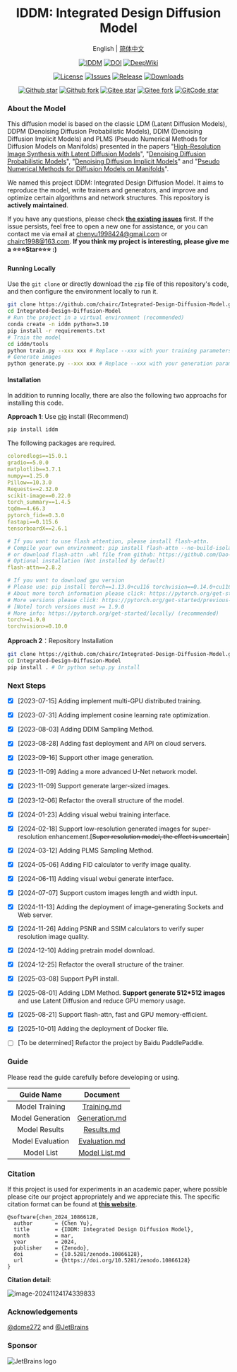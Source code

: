 <div align="center">

# IDDM: Integrated Design Diffusion Model

English | [简体中文](README_zh.md)

[![IDDM](https://img.shields.io/badge/IDDM-Integrated%20Design%20Diffusion%20Model-blue.svg)](https://github.com/chairc/Integrated-Design-Diffusion-Model)
[![DOI](https://zenodo.org/badge/DOI/10.5281/zenodo.10866128.svg)](https://doi.org/10.5281/zenodo.10866128)
[![DeepWiki](https://deepwiki.com/badge.svg)](https://deepwiki.com/chairc/Integrated-Design-Diffusion-Model)

[![License](https://img.shields.io/badge/license-Apache_2.0-green)](./LICENSE)
[![Issues](https://img.shields.io/github/issues/chairc/Integrated-Design-Diffusion-Model.svg)](https://github.com/chairc/Integrated-Design-Diffusion-Model/issues)
[![Release](https://img.shields.io/github/v/release/chairc/Integrated-Design-Diffusion-Model)](https://github.com/chairc/Integrated-Design-Diffusion-Model/releases)
[![Downloads](https://img.shields.io/github/downloads/chairc/Integrated-Design-Diffusion-Model/total?color=3eb370)](https://img.shields.io/github/downloads/chairc/Integrated-Design-Diffusion-Model/total?color=3eb370)

[![Github star](https://img.shields.io/github/stars/chairc/Integrated-Design-Diffusion-Model.svg)](https://github.com/chairc/Integrated-Design-Diffusion-Model/stargazers)
[![Github fork](https://img.shields.io/github/forks/chairc/Integrated-Design-Diffusion-Model?color=eb6ea5)](https://github.com/chairc/Integrated-Design-Diffusion-Model/forks)
[![Gitee star](https://gitee.com/chairc/Integrated-Design-Diffusion-Model/badge/star.svg?theme=blue)](https://gitee.com/chairc/Integrated-Design-Diffusion-Model)
[![Gitee fork](https://gitee.com/chairc/Integrated-Design-Diffusion-Model/badge/fork.svg?theme=blue)](https://gitee.com/chairc/Integrated-Design-Diffusion-Model)
[![GitCode star](https://gitcode.com/chairc/Integrated-Design-Diffusion-Model/star/badge.svg)](https://gitcode.com/chairc/Integrated-Design-Diffusion-Model)

</div>


### About the Model

This diffusion model is based on the classic LDM (Latent Diffusion Models), DDPM (Denoising Diffusion Probabilistic Models), DDIM (Denoising Diffusion Implicit Models) and PLMS (Pseudo Numerical Methods for Diffusion Models on Manifolds) presented in the papers "[High-Resolution Image Synthesis with Latent Diffusion Models](https://openaccess.thecvf.com/content/CVPR2022/html/Rombach_High-Resolution_Image_Synthesis_With_Latent_Diffusion_Models_CVPR_2022_paper)", "[Denoising Diffusion Probabilistic Models](https://arxiv.org/abs/2006.11239)", "[Denoising Diffusion Implicit Models](https://arxiv.org/abs/2010.02502)" and "[Pseudo Numerical Methods for Diffusion Models on Manifolds](https://openreview.net/forum?id=PlKWVd2yBkY)".

We named this project IDDM: Integrated Design Diffusion Model. It aims to reproduce the model, write trainers and generators, and improve and optimize certain algorithms and network structures. This repository is **actively maintained**.

If you have any questions, please check [**the existing issues**](https://github.com/chairc/Integrated-Design-Diffusion-Model/issues/9) first. If the issue persists, feel free to open a new one for assistance, or you can contact me via email at chenyu1998424@gmail.com or chairc1998@163.com. **If you think my project is interesting, please give me a ⭐⭐⭐Star⭐⭐⭐ :)**

#### Running Locally

Use the `git clone` or directly download the `zip` file of this repository's code, and then configure the environment locally to run it.

```bash
git clone https://github.com/chairc/Integrated-Design-Diffusion-Model.git
cd Integrated-Design-Diffusion-Model
# Run the project in a virtual environment (recommended)
conda create -n iddm python=3.10
pip install -r requirements.txt
# Train the model
cd iddm/tools
python train.py --xxx xxx # Replace --xxx with your training parameters
# Generate images
python generate.py --xxx xxx # Replace --xxx with your generation parameters
```

#### Installation

In addition to running locally, there are also the following two approachs for installing this code.

**Approach 1**: Use [pip](https://pypi.org/project/iddm/) install (Recommend)

```bash
pip install iddm
```

The following  packages are required.

```yaml
coloredlogs==15.0.1
gradio==5.0.0
matplotlib==3.7.1
numpy==1.25.0
Pillow==10.3.0
Requests==2.32.0
scikit-image==0.22.0
torch_summary==1.4.5
tqdm==4.66.3
pytorch_fid==0.3.0
fastapi==0.115.6
tensorboardX==2.6.1

# If you want to use flash attention, please install flash-attn.
# Compile your own environment: pip install flash-attn --no-build-isolation
# or download flash-attn .whl file from github: https://github.com/Dao-AILab/flash-attention/releases/tag/v2.8.2
# Optional installation (Not installed by default)
flash-attn==2.8.2

# If you want to download gpu version
# Please use: pip install torch==1.13.0+cu116 torchvision==0.14.0+cu116 -f https://download.pytorch.org/whl/torch_stable.html
# About more torch information please click: https://pytorch.org/get-started/previous-versions/#linux-and-windows-25
# More versions please click: https://pytorch.org/get-started/previous-versions
# [Note] torch versions must >= 1.9.0
# More info: https://pytorch.org/get-started/locally/ (recommended)
torch>=1.9.0
torchvision>=0.10.0
```

**Approach 2**：Repository Installation

```bash
git clone https://github.com/chairc/Integrated-Design-Diffusion-Model.git
cd Integrated-Design-Diffusion-Model
pip install . # Or python setup.py install
```



### Next Steps

- [x] [2023-07-15] Adding implement multi-GPU distributed training.
- [x] [2023-07-31] Adding implement cosine learning rate optimization.
- [x] [2023-08-03] Adding DDIM Sampling Method.
- [x] [2023-08-28] Adding fast deployment and API on cloud servers.
- [x] [2023-09-16] Support other image generation.
- [x] [2023-11-09] Adding a more advanced U-Net network model.
- [x] [2023-11-09] Support generate larger-sized images.
- [x] [2023-12-06] Refactor the overall structure of the model.
- [x] [2024-01-23] Adding visual webui training interface.
- [x] [2024-02-18] Support low-resolution generated images for super-resolution enhancement.[~~Super resolution model, the effect is uncertain~~]
- [x] [2024-03-12] Adding PLMS Sampling Method.
- [x] [2024-05-06] Adding FID calculator to verify image quality.
- [x] [2024-06-11] Adding visual webui generate interface.
- [x] [2024-07-07] Support custom images length and width input.
- [x] [2024-11-13] Adding the deployment of image-generating Sockets and Web server.
- [x] [2024-11-26] Adding PSNR and SSIM calculators to verify super resolution image quality.
- [x] [2024-12-10] Adding pretrain model download.
- [x] [2024-12-25] Refactor the overall structure of the trainer.
- [x] [2025-03-08] Support PyPI install.
- [x] [2025-08-01] Adding LDM Method. **Support generate 512*512 images** and use Latent Diffusion and reduce GPU memory usage.
- [x] [2025-08-21] Support flash-attn, fast and GPU memory-efficient.
- [x] [2025-10-01] Adding the deployment of Docker file.
- [ ] [To be determined] Refactor the project by Baidu PaddlePaddle.



### Guide

Please read the guide carefully before developing or using.

|    Guide Name    |                   Document                   |
|:----------------:|:--------------------------------------------:|
|  Model Training  |   [Training.md](docs/en-US/02_training.md)   |
| Model Generation | [Generation.md](docs/en-US/03_generation.md) |
|  Model Results   |    [Results.md](docs/en-US/04_results.md)    |
| Model Evaluation | [Evaluation.md](docs/en-US/05_evaluation.md) |
|    Model List    | [Model List.md](docs/en-US/06_model_list.md) |



### Citation

If this project is used for experiments in an academic paper, where possible please cite our project appropriately and we appreciate this. The specific citation format can be found at **[this website](https://zenodo.org/records/10866128)**.

```
@software{chen_2024_10866128,
  author       = {Chen Yu},
  title        = {IDDM: Integrated Design Diffusion Model},
  month        = mar,
  year         = 2024,
  publisher    = {Zenodo},
  doi          = {10.5281/zenodo.10866128},
  url          = {https://doi.org/10.5281/zenodo.10866128}
}
```

**Citation detail**:

 ![image-20241124174339833](assets/image-citation.png)



### Acknowledgements

[@dome272](https://github.com/dome272/Diffusion-Models-pytorch) and [@JetBrains](https://www.jetbrains.com/)



### Sponsor

![JetBrains logo](assets/jetbrains.svg)
